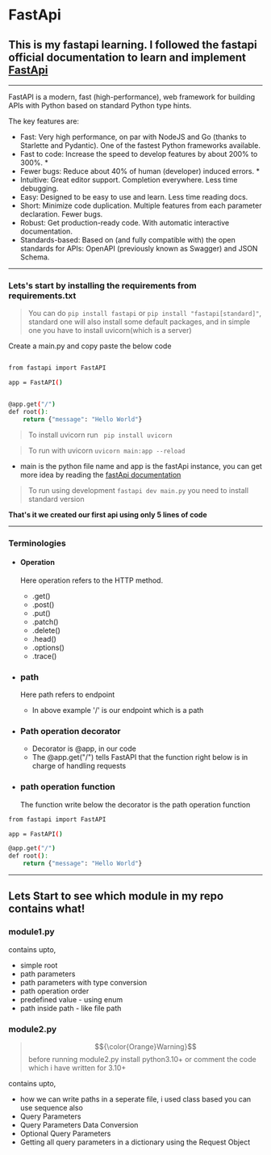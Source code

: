 # FastApi

## This is my fastapi learning. I followed the fastapi official documentation to learn and implement [**FastApi**](https://fastapi.tiangolo.com/tutorial/first-steps/)

---

FastAPI is a modern, fast (high-performance), web framework for building APIs with Python based on standard Python type hints.

The key features are:

- Fast: Very high performance, on par with NodeJS and Go (thanks to    Starlette and Pydantic). One of the fastest Python frameworks available.
- Fast to code: Increase the speed to develop features by about 200% to 300%. *
- Fewer bugs: Reduce about 40% of human (developer) induced errors. *
- Intuitive: Great editor support. Completion everywhere. Less time debugging.
- Easy: Designed to be easy to use and learn. Less time reading docs.
- Short: Minimize code duplication. Multiple features from each parameter declaration. Fewer bugs.
- Robust: Get production-ready code. With automatic interactive documentation.
- Standards-based: Based on (and fully compatible with) the open standards for APIs: OpenAPI (previously known as Swagger) and JSON Schema.

---

### Lets's start by installing the requirements from requirements.txt

> You can do `pip install fastapi` or `pip install "fastapi[standard]"`, standard one will also install some default packages, and in simple one you have to install uvicorn(which is a server)

Create a main.py and copy paste the below code
```bash

from fastapi import FastAPI

app = FastAPI()


@app.get("/")
def root():
    return {"message": "Hello World"}

```

> To install uvicorn run ` pip install uvicorn`

> To run with uvicorn `uvicorn main:app --reload`

- main is the python file name and app is the fastApi instance, you can get more idea by reading the [fastApi documentation](https://fastapi.tiangolo.com/tutorial/first-steps/)

> To run using development `fastapi dev main.py` you need to install standard version

**That's it we created our first api using only 5 lines of code**

---

### Terminologies

- #### Operation
    Here operation refers to the HTTP method.
    - .get()
    - .post()
    - .put()
    - .patch()
    - .delete()
    - .head()
    - .options()
    - .trace()

- ### path
    Here path refers to endpoint
    - In above example '/' is our endpoint which is a path

- ### Path operation decorator 
    - Decorator is @app, in our code
    - The @app.get("/") tells FastAPI that the function right below is in charge of handling requests

- ### path operation function
    The function write below the decorator is the path operation function

```bash
from fastapi import FastAPI

app = FastAPI()

@app.get("/")
def root():
    return {"message": "Hello World"}
```
       
---

## Lets Start to see which module in my repo contains what!



### module1.py

contains upto, 
-  simple root
- path parameters
- path parameters with type conversion
- path operation order
- predefined value - using enum
- path inside path - like file path

### module2.py 

> $${\color{Orange}Warning}$$
>before running module2.py install python3.10+ or comment the code which i have written for 3.10+

contains upto,
- how we can write paths in a seperate file, i used class based you can use sequence also
- Query Parameters 
- Query Parameters Data Conversion
- Optional Query Parameters
- Getting all query parameters in a dictionary using the Request Object
